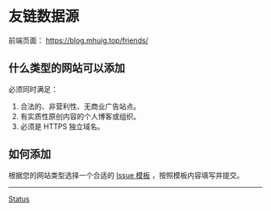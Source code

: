 # 友链数据源

前端页面： https://blog.mhuig.top/friends/

## 什么类型的网站可以添加

必须同时满足：

1. 合法的、非营利性、无商业广告站点。
2. 有实质性原创内容的个人博客或组织。
3. 必须是 HTTPS 独立域名。

## 如何添加

根据您的网站类型选择一个合适的 [Issue 模板](https://github.com/MHuiG/friends/issues/new/choose) ，按照模板内容填写并提交。

-------

[Status](https://mhuig.instatus.com/)
